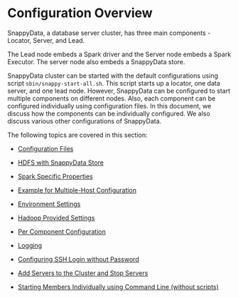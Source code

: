 # Configuration Overview
SnappyData, a database server cluster, has three main components - Locator, Server, and Lead.

The Lead node embeds a Spark driver and the Server node embeds a Spark Executor. The server node also embeds a SnappyData store.

SnappyData cluster can be started with the default configurations using script `sbin/snappy-start-all.sh`. This script starts up a locator, one data server, and one lead node. However, SnappyData can be configured to start multiple components on different nodes. 
Also, each component can be configured individually using configuration files. In this document, 
we discuss how the components can be individually configured. We also discuss various other configurations of SnappyData.

The following topics are covered in this section:

* [Configuration Files](configuring_cluster/configuration_files.md)

* [HDFS with SnappyData Store](configuring_cluster/hdfs_with_snappydata_store.md)

* [Spark Specific Properties](configuring_cluster/spark_specific_properties.md)

* [Example for Multiple-Host Configuration](configuring_cluster/example_for_multiple-host.md)

* [Environment Settings](configuring_cluster/environment_settings.md)

* [Hadoop Provided Settings](configuring_cluster/hadoop_provided_settings.md)

* [Per Component Configuration](configuring_cluster/per_component_configuration.md)

* [Logging](configuring_cluster/logging.md)

* [Configuring SSH Login without Password](configuring_cluster/configuring_ssh_without_password.md)

* [Add Servers to the Cluster and Stop Servers](configuring_cluster/add_and_stop_servers.md)

* [Starting Members Individually using Command Line (without scripts)](configuring_cluster/starting_members_individually_cli.md)

